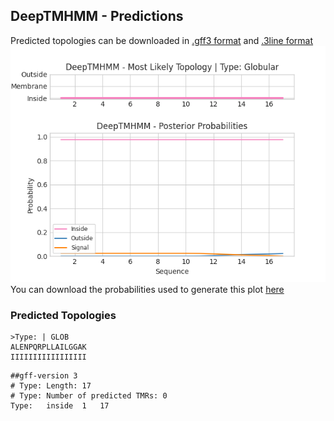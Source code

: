 ## DeepTMHMM - Predictions
Predicted topologies can be downloaded in [.gff3 format](TMRs.gff3) and [.3line format](predicted_topologies.3line)
![picture](plot.png)
You can download the probabilities used to generate this plot [here](Type:_probs.csv)
### Predicted Topologies
```
>Type: | GLOB
ALENPQRPLLAILGGAK
IIIIIIIIIIIIIIIII

```


```
##gff-version 3
# Type: Length: 17
# Type: Number of predicted TMRs: 0
Type:	inside	1	17				

```
